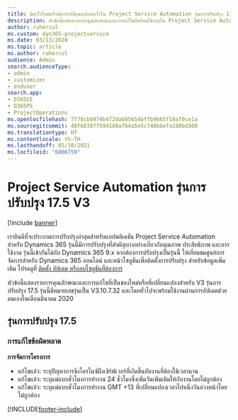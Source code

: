 ```yaml
---
title: มีอะไรใหม่หรือมีการเปลี่ยนแปลงอะไรใน Project Service Automation รุ่นการปรับปรุง 17.5 Hotfix V3
description: หัวข้อนี้แสดงรายการคุณลักษณะและการแก้ไขที่พร้อมใช้งานใน Project Service Automation V3 รุ่นการปรับปรุง 17.5 V3
author: ruhercul
ms.custom: dyn365-projectservice
ms.date: 03/13/2020
ms.topic: article
ms.author: ruhercul
audience: Admin
search.audienceType:
- admin
- customizer
- enduser
search.app:
- D365CE
- D365PS
- ProjectOperations
ms.openlocfilehash: 7f78cb8974b472dab85654bffb9665f18af0ce1a
ms.sourcegitcommit: 40f68387f594180af64a5e5c748b6efa188bd300
ms.translationtype: HT
ms.contentlocale: th-TH
ms.lasthandoff: 05/10/2021
ms.locfileid: "6006759"
---
```

# <a name="project-service-automation-update-release-175-v3"></a>Project Service Automation รุ่นการปรับปรุง 17.5 V3

[!include [banner](../includes/psa-now-project-operations.md)]

เรายินดีที่จะประกาศการปรับปรุงล่าสุดสำหรับแอปพลิเคชัน Project Service Automation สำหรับ Dynamics 365 รุ่นนี้มีการปรับปรุงที่สำคัญบางอย่างเกี่ยวกับคุณภาพ ประสิทธิภาพ และการใช้งาน  รุ่นนี้เข้ากันได้กับ Dynamics 365 9.x หากต้องการปรับปรุงเป็นรุ่นนี้ ให้เยี่ยมชมศูนย์การจัดการสำหรับ Dynamics 365 ออนไลน์ และหน้าโซลูชันเพื่อติดตั้งการปรับปรุง สำหรับข้อมูลเพิ่มเติม โปรดดูที่ [ติดตั้ง อัปเดต หรือลบโซลูชันที่ต้องการ](/power-platform/admin/install-remove-preferred-solution)

หัวข้อนี้แสดงรายการคุณลักษณะและการแก้ไขที่เป็นของใหม่หรือที่เปลี่ยนแปลงสำหรับ V3 รุ่นการปรับปรุง 17.5 รุ่นนี้มีหมายเลขรุ่นเป็น V3.10.7.32 และโดยทั่วไปจะพร้อมใช้งานผ่านการอัปเดตด้วยตนเองในเดือนมีนาคม 2020


## <a name="update-release-175"></a>รุ่นการปรับปรุง 17.5

### <a name="bug-fixes"></a>การแก้ไขข้อผิดพลาด


**การจัดการโครงการ**

- แก้ไขแล้ว: ระบุปัญหาการซิงโครไนซ์ฝั่งเซิร์ฟเวอร์ที่เกิดขึ้นกับงานที่ต้องใช้เวลานาน
- แก้ไขแล้ว: ระบุแม่แบบชั่วโมงการทำงาน 24 ชั่วโมงซึ่งเพิ่มวันเพิ่มเติมให้กับงานโดยไม่ถูกต้อง
- แก้ไขแล้ว: ระบุแม่แบบชั่วโมงการทำงาน GMT +13 ที่เปลี่ยนแปลงเวลาไปหนึ่งวันล่วงหน้าโดยไม่ถูกต้อง



[!INCLUDE[footer-include](../includes/footer-banner.md)]